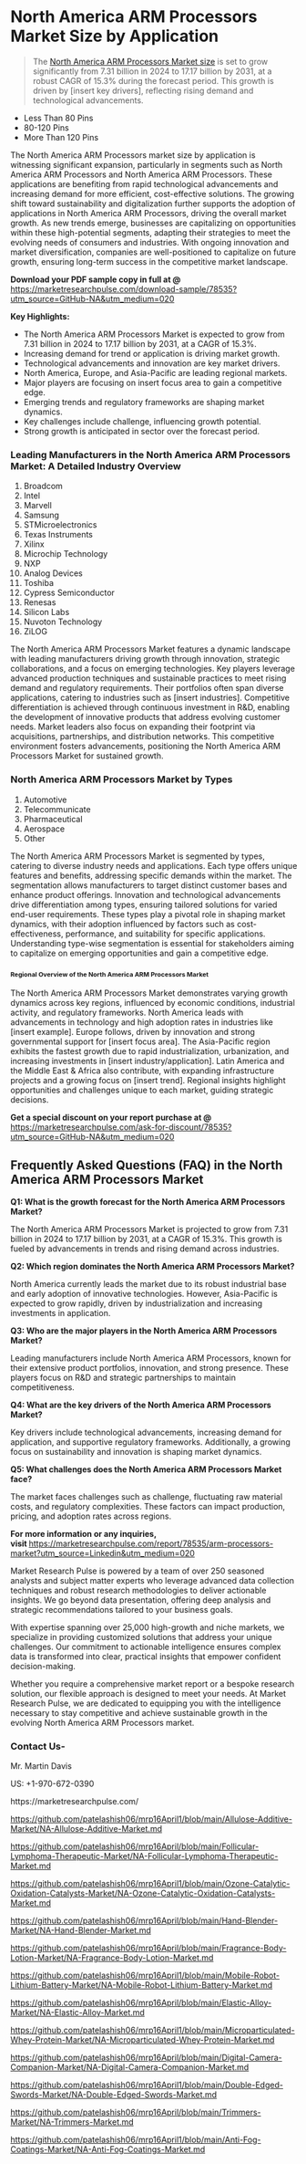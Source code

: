 <h1>North America ARM Processors Market&nbsp;Size by Application</h1><blockquote><p>The <a href="https://marketresearchpulse.com/download-sample/78535?utm_source=GitHub-NA&amp;utm_medium=020">North America ARM Processors Market size</a> is set to grow significantly from 7.31 billion in 2024 to 17.17 billion by 2031, at a robust CAGR of 15.3% during the forecast period. This growth is driven by [insert key drivers], reflecting rising demand and technological advancements.</p></blockquote><ul><li>Less Than 80 Pins<li> 80-120 Pins<li> More Than 120 Pins</li></ul><p>The North America ARM Processors market size by application is witnessing significant expansion, particularly in segments such as North America ARM Processors and North America ARM Processors. These applications are benefiting from rapid technological advancements and increasing demand for more efficient, cost-effective solutions. The growing shift toward sustainability and digitalization further supports the adoption of applications in North America ARM Processors, driving the overall market growth. As new trends emerge, businesses are capitalizing on opportunities within these high-potential segments, adapting their strategies to meet the evolving needs of consumers and industries. With ongoing innovation and market diversification, companies are well-positioned to capitalize on future growth, ensuring long-term success in the competitive market landscape.</p><p><strong>Download your PDF sample copy in full at @ </strong><a href="https://marketresearchpulse.com/download-sample/78535?utm_source=GitHub-NA&amp;utm_medium=020">https://marketresearchpulse.com/download-sample/78535?utm_source=GitHub-NA&amp;utm_medium=020</a></p><p><strong>Key Highlights: </strong></p><ul><li>The North America ARM Processors Market is expected to grow from 7.31 billion in 2024 to 17.17 billion by 2031, at a CAGR of 15.3%.</li><li>Increasing demand for trend or application is driving market growth.</li><li>Technological advancements and innovation are key market drivers.</li><li>North America, Europe, and Asia-Pacific are leading regional markets.</li><li>Major players are focusing on insert focus area to gain a competitive edge.</li><li>Emerging trends and regulatory frameworks are shaping market dynamics.</li><li>Key challenges include challenge, influencing growth potential.</li><li>Strong growth is anticipated in sector over the forecast period.</li></ul><h3>Leading Manufacturers in the North America ARM Processors Market: A Detailed Industry Overview</h3><ol><li>Broadcom</li><li>Intel</li><li>Marvell</li><li>Samsung</li><li>STMicroelectronics</li><li>Texas Instruments</li><li>Xilinx</li><li>Microchip Technology</li><li>NXP</li><li>Analog Devices</li><li>Toshiba</li><li>Cypress Semiconductor</li><li>Renesas</li><li>Silicon Labs</li><li>Nuvoton Technology</li><li>ZiLOG</li></ol><div class="flex max-w-full flex-col flex-grow"><div class="min-h-8 text-message flex w-full flex-col items-end gap-2 whitespace-normal break-words [.text-message+&amp;]:mt-5" dir="auto" data-message-author-role="assistant" data-message-id="fd8432e4-4910-450d-b182-61b7bfb0a01f" data-message-model-slug="gpt-4o"><div class="flex w-full flex-col gap-1 empty:hidden first:pt-[3px]"><div class="markdown prose w-full break-words dark:prose-invert light"><p>The North America ARM Processors Market features a dynamic landscape with leading manufacturers driving growth through innovation, strategic collaborations, and a focus on emerging technologies. Key players leverage advanced production techniques and sustainable practices to meet rising demand and regulatory requirements. Their portfolios often span diverse applications, catering to industries such as [insert industries]. Competitive differentiation is achieved through continuous investment in R&amp;D, enabling the development of innovative products that address evolving customer needs. Market leaders also focus on expanding their footprint via acquisitions, partnerships, and distribution networks. This competitive environment fosters advancements, positioning the North America ARM Processors Market for sustained growth.</p></div></div></div></div><h3>North America ARM Processors Market by Types</h3><ol><li>Automotive<li> Telecommunicate<li> Pharmaceutical<li> Aerospace<li> Other</li></ol><div class="flex max-w-full flex-col flex-grow"><div class="min-h-8 text-message flex w-full flex-col items-end gap-2 whitespace-normal break-words [.text-message+&amp;]:mt-5" dir="auto" data-message-author-role="assistant" data-message-id="084470be-0bb7-4664-bddf-5156b4f41249" data-message-model-slug="gpt-4o-mini"><div class="flex w-full flex-col gap-1 empty:hidden first:pt-[3px]"><div class="markdown prose w-full break-words dark:prose-invert light"><p>The North America ARM Processors Market is segmented by types, catering to diverse industry needs and applications. Each type offers unique features and benefits, addressing specific demands within the market. The segmentation allows manufacturers to target distinct customer bases and enhance product offerings. Innovation and technological advancements drive differentiation among types, ensuring tailored solutions for varied end-user requirements. These types play a pivotal role in shaping market dynamics, with their adoption influenced by factors such as cost-effectiveness, performance, and suitability for specific applications. Understanding type-wise segmentation is essential for stakeholders aiming to capitalize on emerging opportunities and gain a competitive edge.</p></div></div></div></div><h3><span style="font-size: 11px;">Regional Overview of the North America ARM Processors Market</span></h3><div class="flex max-w-full flex-col flex-grow"><div class="min-h-8 text-message flex w-full flex-col items-end gap-2 whitespace-normal break-words [.text-message+&amp;]:mt-5" dir="auto" data-message-author-role="assistant" data-message-id="e9038762-ce64-4e30-91c9-9bd413514231" data-message-model-slug="gpt-4o-mini"><div class="flex w-full flex-col gap-1 empty:hidden first:pt-[3px]"><div class="markdown prose w-full break-words dark:prose-invert light"><p>The North America ARM Processors Market demonstrates varying growth dynamics across key regions, influenced by economic conditions, industrial activity, and regulatory frameworks. North America leads with advancements in technology and high adoption rates in industries like [insert example]. Europe follows, driven by innovation and strong governmental support for [insert focus area]. The Asia-Pacific region exhibits the fastest growth due to rapid industrialization, urbanization, and increasing investments in [insert industry/application]. Latin America and the Middle East &amp; Africa also contribute, with expanding infrastructure projects and a growing focus on [insert trend]. Regional insights highlight opportunities and challenges unique to each market, guiding strategic decisions.</p></div></div></div></div><p><strong>Get a special discount on your report purchase at @ </strong><a href="https://marketresearchpulse.com/ask-for-discount/78535?utm_source=GitHub-NA&amp;utm_medium=020">https://marketresearchpulse.com/ask-for-discount/78535?utm_source=GitHub-NA&amp;utm_medium=020</a></p><h2>Frequently Asked Questions (FAQ) in the North America ARM Processors Market</h2><p><strong>Q1: What is the growth forecast for the North America ARM Processors Market?</strong></p><p>The North America ARM Processors Market is projected to grow from 7.31 billion in 2024 to 17.17 billion by 2031, at a CAGR of 15.3%. This growth is fueled by advancements in trends and rising demand across industries.</p><p><strong>Q2: Which region dominates the North America ARM Processors Market?</strong></p><p>North America currently leads the market due to its robust industrial base and early adoption of innovative technologies. However, Asia-Pacific is expected to grow rapidly, driven by industrialization and increasing investments in application.</p><p><strong>Q3: Who are the major players in the North America ARM Processors Market?</strong></p><p>Leading manufacturers include North America ARM Processors, known for their extensive product portfolios, innovation, and strong presence. These players focus on R&amp;D and strategic partnerships to maintain competitiveness.</p><p><strong>Q4: What are the key drivers of the North America ARM Processors Market?</strong></p><p>Key drivers include technological advancements, increasing demand for application, and supportive regulatory frameworks. Additionally, a growing focus on sustainability and innovation is shaping market dynamics.</p><p><strong>Q5: What challenges does the North America ARM Processors Market face?</strong></p><p>The market faces challenges such as challenge, fluctuating raw material costs, and regulatory complexities. These factors can impact production, pricing, and adoption rates across regions.</p><p><strong>For more information or any inquiries, visit&nbsp;</strong><a href="https://marketresearchpulse.com/report/78535/arm-processors-market?utm_source=Linkedin&utm_medium=020">https://marketresearchpulse.com/report/78535/arm-processors-market?utm_source=Linkedin&utm_medium=020</a></p><p>Market Research Pulse is powered by a team of over 250 seasoned analysts and subject matter experts who leverage advanced data collection techniques and robust research methodologies to deliver actionable insights. We go beyond data presentation, offering deep analysis and strategic recommendations tailored to your business goals.</p><p>With expertise spanning over 25,000 high-growth and niche markets, we specialize in providing customized solutions that address your unique challenges. Our commitment to actionable intelligence ensures complex data is transformed into clear, practical insights that empower confident decision-making.</p><p>Whether you require a comprehensive market report or a bespoke research solution, our flexible approach is designed to meet your needs. At Market Research Pulse, we are dedicated to equipping you with the intelligence necessary to stay competitive and achieve sustainable growth in the evolving North America ARM Processors market.</p><h3><strong>Contact Us-</strong></h3><p>Mr. Martin Davis</p><p>US: +1-970-672-0390</p><p>https://marketresearchpulse.com/</p><p><a href="https://github.com/patelashish06/mrp16April1/blob/main/Allulose-Additive-Market/NA-Allulose-Additive-Market.md">https://github.com/patelashish06/mrp16April1/blob/main/Allulose-Additive-Market/NA-Allulose-Additive-Market.md</a></p><p><a href="https://github.com/patelashish06/mrp16April/blob/main/Follicular-Lymphoma-Therapeutic-Market/NA-Follicular-Lymphoma-Therapeutic-Market.md">https://github.com/patelashish06/mrp16April/blob/main/Follicular-Lymphoma-Therapeutic-Market/NA-Follicular-Lymphoma-Therapeutic-Market.md</a></p><p><a href="https://github.com/patelashish06/mrp16April1/blob/main/Ozone-Catalytic-Oxidation-Catalysts-Market/NA-Ozone-Catalytic-Oxidation-Catalysts-Market.md">https://github.com/patelashish06/mrp16April1/blob/main/Ozone-Catalytic-Oxidation-Catalysts-Market/NA-Ozone-Catalytic-Oxidation-Catalysts-Market.md</a></p><p><a href="https://github.com/patelashish06/mrp16April/blob/main/Hand-Blender-Market/NA-Hand-Blender-Market.md">https://github.com/patelashish06/mrp16April/blob/main/Hand-Blender-Market/NA-Hand-Blender-Market.md</a></p><p><a href="https://github.com/patelashish06/mrp16April/blob/main/Fragrance-Body-Lotion-Market/NA-Fragrance-Body-Lotion-Market.md">https://github.com/patelashish06/mrp16April/blob/main/Fragrance-Body-Lotion-Market/NA-Fragrance-Body-Lotion-Market.md</a></p><p><a href="https://github.com/patelashish06/mrp16April1/blob/main/Mobile-Robot-Lithium-Battery-Market/NA-Mobile-Robot-Lithium-Battery-Market.md">https://github.com/patelashish06/mrp16April1/blob/main/Mobile-Robot-Lithium-Battery-Market/NA-Mobile-Robot-Lithium-Battery-Market.md</a></p><p><a href="https://github.com/patelashish06/mrp16April/blob/main/Elastic-Alloy-Market/NA-Elastic-Alloy-Market.md">https://github.com/patelashish06/mrp16April/blob/main/Elastic-Alloy-Market/NA-Elastic-Alloy-Market.md</a></p><p><a href="https://github.com/patelashish06/mrp16April1/blob/main/Microparticulated-Whey-Protein-Market/NA-Microparticulated-Whey-Protein-Market.md">https://github.com/patelashish06/mrp16April1/blob/main/Microparticulated-Whey-Protein-Market/NA-Microparticulated-Whey-Protein-Market.md</a></p><p><a href="https://github.com/patelashish06/mrp16April/blob/main/Digital-Camera-Companion-Market/NA-Digital-Camera-Companion-Market.md">https://github.com/patelashish06/mrp16April/blob/main/Digital-Camera-Companion-Market/NA-Digital-Camera-Companion-Market.md</a></p><p><a href="https://github.com/patelashish06/mrp16April1/blob/main/Double-Edged-Swords-Market/NA-Double-Edged-Swords-Market.md">https://github.com/patelashish06/mrp16April1/blob/main/Double-Edged-Swords-Market/NA-Double-Edged-Swords-Market.md</a></p><p><a href="https://github.com/patelashish06/mrp16April/blob/main/Trimmers-Market/NA-Trimmers-Market.md">https://github.com/patelashish06/mrp16April/blob/main/Trimmers-Market/NA-Trimmers-Market.md</a></p><p><a href="https://github.com/patelashish06/mrp16April1/blob/main/Anti-Fog-Coatings-Market/NA-Anti-Fog-Coatings-Market.md">https://github.com/patelashish06/mrp16April1/blob/main/Anti-Fog-Coatings-Market/NA-Anti-Fog-Coatings-Market.md</a></p>